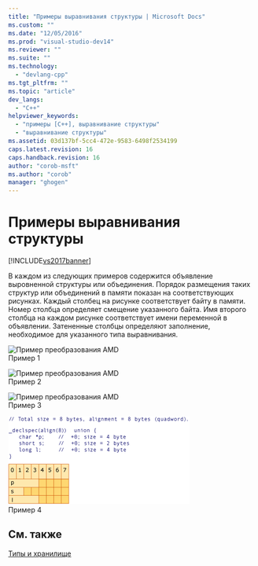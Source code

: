 ```yaml
---
title: "Примеры выравнивания структуры | Microsoft Docs"
ms.custom: ""
ms.date: "12/05/2016"
ms.prod: "visual-studio-dev14"
ms.reviewer: ""
ms.suite: ""
ms.technology: 
  - "devlang-cpp"
ms.tgt_pltfrm: ""
ms.topic: "article"
dev_langs: 
  - "C++"
helpviewer_keywords: 
  - "примеры [C++], выравнивание структуры"
  - "выравнивание структуры"
ms.assetid: 03d137bf-5cc4-472e-9583-6498f2534199
caps.latest.revision: 16
caps.handback.revision: 16
author: "corob-msft"
ms.author: "corob"
manager: "ghogen"
---
```

# Примеры выравнивания структуры
[!INCLUDE[vs2017banner](../assembler/inline/includes/vs2017banner.md)]

В каждом из следующих примеров содержится объявление выровненной структуры или объединения. Порядок размещения таких структур или объединений в памяти показан на соответствующих рисунках.  Каждый столбец на рисунке соответствует байту в памяти. Номер столбца определяет смещение указанного байта.  Имя второго столбца на каждом рисунке соответствует имени переменной в объявлении.  Затененные столбцы определяют заполнение, необходимое для указанного типа выравнивания.  
  
 ![Пример преобразования AMD](../build/media/vcamd_conv_ex_1.png "vcAmd\_conv\_ex\_1")  
Пример 1  
  
 ![Пример преобразования AMD](../build/media/vcamd_conv_ex_2.png "vcAmd\_conv\_ex\_2")  
Пример 2  
  
 ![Пример преобразования AMD](../build/media/vcamd_conv_ex_3.png "vcAmd\_conv\_ex\_3")  
Пример 3  
  
 ![Пример преобразования AMD](../build/media/vcamd_conv_ex_4.png "vcAmd\_conv\_ex\_4")  
Пример 4  
  
## См. также  
 [Типы и хранилище](../build/types-and-storage.md)